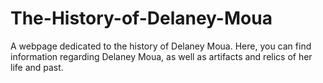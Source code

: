 # The-History-of-Delaney-Moua
A webpage dedicated to the history of Delaney Moua. Here, you can find information regarding Delaney Moua, as well as artifacts and relics of her life and past.
